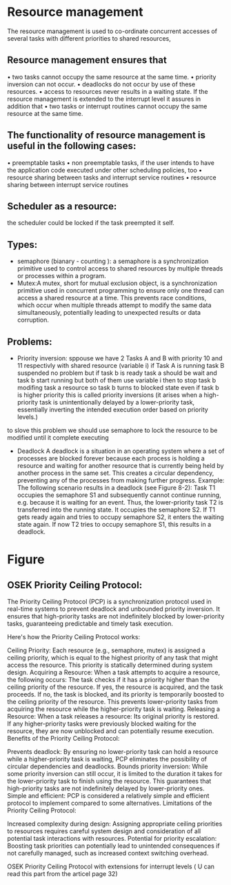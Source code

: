 # Resource management 
The resource management is used to co-ordinate concurrent accesses of several tasks with different priorities to shared resources,

## Resource management ensures that 
• two tasks cannot occupy the same resource at the same time.
 • priority inversion can not occur. 
• deadlocks do not occur by use of these resources. 
• access to resources never results in a waiting state.
If the resource management is extended to the interrupt level it assures in addition that
 • two tasks or interrupt routines cannot occupy the same resource at the same time. 

## The functionality of resource management is useful in the following cases: 
• preemptable tasks 
• non preemptable tasks, if the user intends to have the application code executed under other scheduling policies, too 
• resource sharing between tasks and interrupt service routines 
• resource sharing between interrupt service routines

## Scheduler as a resource:
the scheduler could be locked if the task preempted it self.
 
## Types:
 - semaphore (bianary - counting ): a semaphore is a synchronization primitive used to control access to shared resources by multiple threads or processes within a program.
 - Mutex:A mutex, short for mutual exclusion object, is a synchronization primitive used in concurrent programming to ensure only one thread can access a shared resource at a time. This prevents race conditions, which occur when multiple threads attempt to modify the same data simultaneously, potentially leading to unexpected results or data corruption.

## Problems:
 
 - Priority inversion:
	sppouse we have 2 Tasks A and B with priority 10 and 11 respectivly with shared resource (variable i) if Task A is running task B suspended no problem 
but if task b is ready task a should be wait and task b start running but both of them use variable i  then to stop task b modifing task a resource so task b turns to blocked state even if task b is higher priority this is called priority inversions
(it arises when a high-priority task is unintentionally delayed by a lower-priority task, essentially inverting the intended execution order based on priority levels.)

to slove this problem we should use semaphore to lock the resource to be modified until it complete executing  


 - Deadlock
       A deadlock is a situation in an operating system where a set of processes are blocked forever because each process is holding a resource and waiting for another resource that is currently being held by another process in the same set. This creates a circular dependency, preventing any of the processes from making further progress.
	Example:
		The following scenario results in a deadlock (see Figure 8-2):  Task T1 occupies the semaphore S1 and subsequently cannot continue running, e.g. because it is waiting for an event. Thus, the lower-priority task T2 is transferred into the running state. It occupies the semaphore S2. If T1 gets ready again and tries to occupy semaphore S2, it enters the waiting state again. If now T2 tries to occupy semaphore S1, this results in a deadlock.


# Figure

## OSEK Priority Ceiling Protocol: 
The Priority Ceiling Protocol (PCP) is a synchronization protocol used in real-time systems to prevent deadlock and unbounded priority inversion. It ensures that high-priority tasks are not indefinitely blocked by lower-priority tasks, guaranteeing predictable and timely task execution.

Here's how the Priority Ceiling Protocol works:

Ceiling Priority: Each resource (e.g., semaphore, mutex) is assigned a ceiling priority, which is equal to the highest priority of any task that might access the resource. This priority is statically determined during system design.
Acquiring a Resource: When a task attempts to acquire a resource, the following occurs:
The task checks if it has a priority higher than the ceiling priority of the resource.
If yes, the resource is acquired, and the task proceeds.
If no, the task is blocked, and its priority is temporarily boosted to the ceiling priority of the resource. This prevents lower-priority tasks from acquiring the resource while the higher-priority task is waiting.
Releasing a Resource: When a task releases a resource:
Its original priority is restored.
If any higher-priority tasks were previously blocked waiting for the resource, they are now unblocked and can potentially resume execution.
Benefits of the Priority Ceiling Protocol:

Prevents deadlock: By ensuring no lower-priority task can hold a resource while a higher-priority task is waiting, PCP eliminates the possibility of circular dependencies and deadlocks.
Bounds priority inversion: While some priority inversion can still occur, it is limited to the duration it takes for the lower-priority task to finish using the resource. This guarantees that high-priority tasks are not indefinitely delayed by lower-priority ones.
Simple and efficient: PCP is considered a relatively simple and efficient protocol to implement compared to some alternatives.
Limitations of the Priority Ceiling Protocol:

Increased complexity during design: Assigning appropriate ceiling priorities to resources requires careful system design and consideration of all potential task interactions with resources.
Potential for priority escalation: Boosting task priorities can potentially lead to unintended consequences if not carefully managed, such as increased context switching overhead.

OSEK Priority Ceiling Protocol with extensions for interrupt levels ( U can read this part from the articel page 32)





  